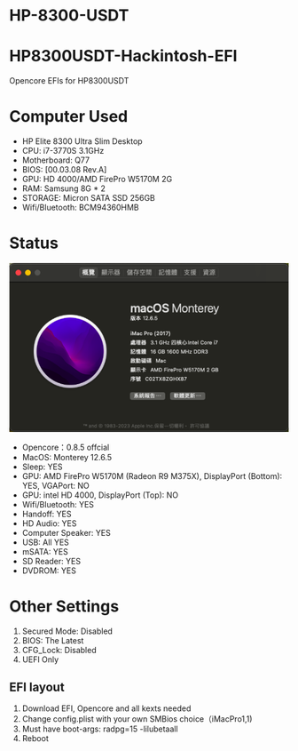 # HP-8300-USDT
# HP8300USDT-Hackintosh-EFI
Opencore EFIs for HP8300USDT

# Computer Used

* HP Elite 8300 Ultra Slim Desktop
* CPU: i7-3770S 3.1GHz
* Motherboard: Q77
* BIOS: [00.03.08 Rev.A]
* GPU: HD 4000/AMD FirePro W5170M 2G
* RAM: Samsung 8G * 2
* STORAGE: Micron SATA SSD 256GB
* Wifi/Bluetooth: BCM94360HMB

# Status
![System Info](https://github.com/asablue65/HP-8300-USDT/blob/main/doc/About_This_mac.png)
* Opencore：0.8.5 offcial
* MacOS: Monterey 12.6.5
* Sleep: YES
* GPU: AMD FirePro W5170M (Radeon R9 M375X), DisplayPort (Bottom): YES, VGAPort: NO
* GPU: intel HD 4000, DisplayPort (Top): NO
* Wifi/Bluetooth: YES
* Handoff: YES
* HD Audio: YES
* Computer Speaker: YES
* USB: All YES
* mSATA: YES
* SD Reader: YES
* DVDROM: YES

# Other Settings
1. Secured Mode: Disabled
2. BIOS: The Latest
3. CFG_Lock: Disabled
4. UEFI Only

## EFI layout
1. Download EFI, Opencore and all kexts needed
2. Change config.plist with your own SMBios choice（iMacPro1,1)
3. Must have boot-args: radpg=15 -lilubetaall
3. Reboot

